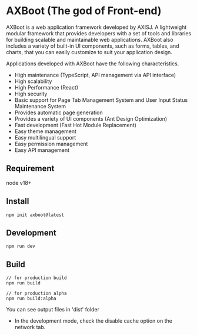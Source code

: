 # AXBoot (The god of Front-end)

AXBoot is a web application framework developed by AXISJ.
A lightweight modular framework that provides developers with a set of tools and libraries for building scalable and maintainable web applications.
AXBoot also includes a variety of built-in UI components, such as forms, tables, and charts, that you can easily customize to suit your application design.

Applications developed with AXBoot have the following characteristics.

- High maintenance (TypeScript, API management via API interface)
- High scalability
- High Performance (React)
- High security
- Basic support for Page Tab Management System and User Input Status Maintenance System
- Provides automatic page generation
- Provides a variety of UI components (Ant Design Optimization)
- Fast development (Fast Hot Module Replacement)
- Easy theme management
- Easy multilingual support
- Easy permission management
- Easy API management

## Requirement

node v18+

## Install
```shell
npm init axboot@latest
```

## Development

```shell
npm run dev
```

## Build

```shell
// for production build
npm run build

// for production alpha
npm run build:alpha
```

You can see output files in 'dist' folder

- In the development mode, check the disable cache option on the network tab.
